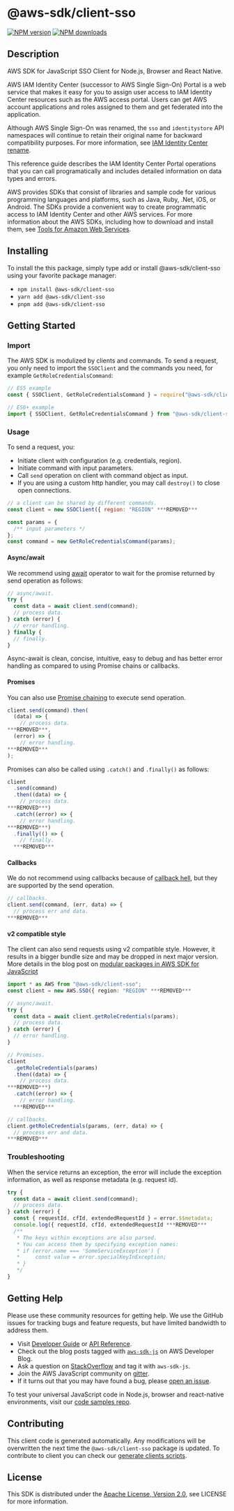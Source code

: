 <!-- generated file, do not edit directly -->

# @aws-sdk/client-sso

[![NPM version](https://img.shields.io/npm/v/@aws-sdk/client-sso/latest.svg)](https://www.npmjs.com/package/@aws-sdk/client-sso)
[![NPM downloads](https://img.shields.io/npm/dm/@aws-sdk/client-sso.svg)](https://www.npmjs.com/package/@aws-sdk/client-sso)

## Description

AWS SDK for JavaScript SSO Client for Node.js, Browser and React Native.

<p>AWS IAM Identity Center (successor to AWS Single Sign-On) Portal is a web service that makes it easy for you to assign user access to
IAM Identity Center resources such as the AWS access portal. Users can get AWS account applications and roles
assigned to them and get federated into the application.</p>

<note>
<p>Although AWS Single Sign-On was renamed, the <code>sso</code> and
<code>identitystore</code> API namespaces will continue to retain their original name for
backward compatibility purposes. For more information, see <a href="https://docs.aws.amazon.com/singlesignon/latest/userguide/what-is.html#renamed">IAM Identity Center rename</a>.</p>
</note>

<p>This reference guide describes the IAM Identity Center Portal operations that you can call
programatically and includes detailed information on data types and errors.</p>

<note>
<p>AWS provides SDKs that consist of libraries and sample code for various programming
languages and platforms, such as Java, Ruby, .Net, iOS, or Android. The SDKs provide a
convenient way to create programmatic access to IAM Identity Center and other AWS services. For more
information about the AWS SDKs, including how to download and install them, see <a href="http://aws.amazon.com/tools/">Tools for Amazon Web Services</a>.</p>
</note>

## Installing

To install the this package, simply type add or install @aws-sdk/client-sso
using your favorite package manager:

- `npm install @aws-sdk/client-sso`
- `yarn add @aws-sdk/client-sso`
- `pnpm add @aws-sdk/client-sso`

## Getting Started

### Import

The AWS SDK is modulized by clients and commands.
To send a request, you only need to import the `SSOClient` and
the commands you need, for example `GetRoleCredentialsCommand`:

```js
// ES5 example
const { SSOClient, GetRoleCredentialsCommand } = require("@aws-sdk/client-sso");
```

```ts
// ES6+ example
import { SSOClient, GetRoleCredentialsCommand } from "@aws-sdk/client-sso";
```

### Usage

To send a request, you:

- Initiate client with configuration (e.g. credentials, region).
- Initiate command with input parameters.
- Call `send` operation on client with command object as input.
- If you are using a custom http handler, you may call `destroy()` to close open connections.

```js
// a client can be shared by different commands.
const client = new SSOClient({ region: "REGION" ***REMOVED***

const params = {
  /** input parameters */
};
const command = new GetRoleCredentialsCommand(params);
```

#### Async/await

We recommend using [await](https://developer.mozilla.org/en-US/docs/Web/JavaScript/Reference/Operators/await)
operator to wait for the promise returned by send operation as follows:

```js
// async/await.
try {
  const data = await client.send(command);
  // process data.
} catch (error) {
  // error handling.
} finally {
  // finally.
}
```

Async-await is clean, concise, intuitive, easy to debug and has better error handling
as compared to using Promise chains or callbacks.

#### Promises

You can also use [Promise chaining](https://developer.mozilla.org/en-US/docs/Web/JavaScript/Guide/Using_promises#chaining)
to execute send operation.

```js
client.send(command).then(
  (data) => {
    // process data.
***REMOVED***,
  (error) => {
    // error handling.
***REMOVED***
);
```

Promises can also be called using `.catch()` and `.finally()` as follows:

```js
client
  .send(command)
  .then((data) => {
    // process data.
***REMOVED***)
  .catch((error) => {
    // error handling.
***REMOVED***)
  .finally(() => {
    // finally.
  ***REMOVED***
```

#### Callbacks

We do not recommend using callbacks because of [callback hell](http://callbackhell.com/),
but they are supported by the send operation.

```js
// callbacks.
client.send(command, (err, data) => {
  // process err and data.
***REMOVED***
```

#### v2 compatible style

The client can also send requests using v2 compatible style.
However, it results in a bigger bundle size and may be dropped in next major version. More details in the blog post
on [modular packages in AWS SDK for JavaScript](https://aws.amazon.com/blogs/developer/modular-packages-in-aws-sdk-for-javascript/)

```ts
import * as AWS from "@aws-sdk/client-sso";
const client = new AWS.SSO({ region: "REGION" ***REMOVED***

// async/await.
try {
  const data = await client.getRoleCredentials(params);
  // process data.
} catch (error) {
  // error handling.
}

// Promises.
client
  .getRoleCredentials(params)
  .then((data) => {
    // process data.
***REMOVED***)
  .catch((error) => {
    // error handling.
  ***REMOVED***

// callbacks.
client.getRoleCredentials(params, (err, data) => {
  // process err and data.
***REMOVED***
```

### Troubleshooting

When the service returns an exception, the error will include the exception information,
as well as response metadata (e.g. request id).

```js
try {
  const data = await client.send(command);
  // process data.
} catch (error) {
  const { requestId, cfId, extendedRequestId } = error.$$metadata;
  console.log({ requestId, cfId, extendedRequestId ***REMOVED***
  /**
   * The keys within exceptions are also parsed.
   * You can access them by specifying exception names:
   * if (error.name === 'SomeServiceException') {
   *     const value = error.specialKeyInException;
   * }
   */
}
```

## Getting Help

Please use these community resources for getting help.
We use the GitHub issues for tracking bugs and feature requests, but have limited bandwidth to address them.

- Visit [Developer Guide](https://docs.aws.amazon.com/sdk-for-javascript/v3/developer-guide/welcome.html)
  or [API Reference](https://docs.aws.amazon.com/AWSJavaScriptSDK/v3/latest/index.html).
- Check out the blog posts tagged with [`aws-sdk-js`](https://aws.amazon.com/blogs/developer/tag/aws-sdk-js/)
  on AWS Developer Blog.
- Ask a question on [StackOverflow](https://stackoverflow.com/questions/tagged/aws-sdk-js) and tag it with `aws-sdk-js`.
- Join the AWS JavaScript community on [gitter](https://gitter.im/aws/aws-sdk-js-v3).
- If it turns out that you may have found a bug, please [open an issue](https://github.com/aws/aws-sdk-js-v3/issues/new/choose).

To test your universal JavaScript code in Node.js, browser and react-native environments,
visit our [code samples repo](https://github.com/aws-samples/aws-sdk-js-tests).

## Contributing

This client code is generated automatically. Any modifications will be overwritten the next time the `@aws-sdk/client-sso` package is updated.
To contribute to client you can check our [generate clients scripts](https://github.com/aws/aws-sdk-js-v3/tree/main/scripts/generate-clients).

## License

This SDK is distributed under the
[Apache License, Version 2.0](http://www.apache.org/licenses/LICENSE-2.0),
see LICENSE for more information.
